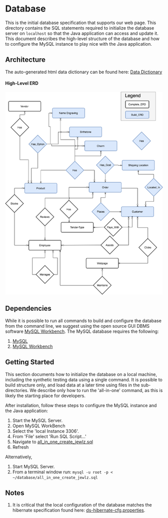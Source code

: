 # Database
This is the initial database specification that supports our web page. This directory contains the SQL statements required to initialize the database server on `localhost` so that the Java application can access and update it. This document describes the high-level structure of the database and how to configure the MySQL instance to play nice with the Java application.

## Architecture
The auto-generated html data dictionary can be found here: [Data Dictionary](http://htmlpreview.github.io/?Data_Dictionary.html)

#### High-Level ERD
![ERD](ERD.png)

## Dependencies
While it is possible to run all commands to build and configure the database from the command line, we suggest using the open source GUI DBMS software [MySQL Workbench](https://dev.mysql.com/downloads/workbench/). The MySQL database requires the following:

1. [MySQL](https://dev.mysql.com/downloads/mysql/)
1. [MySQL Workbench](https://dev.mysql.com/downloads/workbench/)

## Getting Started
This section documents how to initialize the database on a local machine, including the synthetic testing data using a single command. It is possible to build structure only, and load data at a later time using files in the sub-directories. We describe only how to run the 'all-in-one' command, as this is likely the starting place for developers.

After installation, follow these steps to configure the MySQL instance and the Java application:

1. Start the MySQL Server.
1. Open MySQL WorkBench
1. Select the 'local Instance 3306'.
1. From 'File' select 'Run SQL Script...'
1. Navigate to [all_in_one_create_jewlz.sql](CIS556_Project/database/all_in_one_create_jewlz.sql)
1. Refresh

Alternatively,
1. Start MySQL Server.
1. From a terminal window run: `mysql -u root -p < ~/database/all_in_one_create_jewlz.sql`

## Notes
1. It is critical that the local configuration of the database matches the hibernate specification found here: [ds-hibernate-cfg.properties](SpringMVCAnnotationOnlineStore/src/main/resources/ds-hibernate-cfg.properties).
